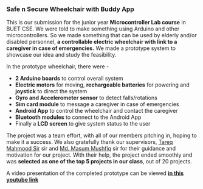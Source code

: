 ### Safe n Secure Wheelchair with Buddy App

This is our submission for the junior year **Microcontroller Lab course** in BUET CSE. We were told to make something using Arduino and other microcontrollers. So we made something that can be used by elderly and/or disabled personnel, **a controllable electric wheelchair with 
link to a caregiver in case of emergencies.** We made a prototype system to showcase our idea and study the feasibility.

In the prototype wheelchair, there were - 
- **2 Arduino boards** to control overall system
- **Electric motors** for moving, **rechargeable batteries** for powering and **joystick** to direct the system
- **Gyro and Accelerometer sensor** to detect falls/rotations
- **Sim card module** to message a caregiver in case of emergencies
- **Android App** to control the wheelchair and contact the caregiver
- **Bluetooth modules** to connect to the Android App
- Finally a **LCD screen** to give system status to the user

The project was a team effort, with all of our members pitching in, hoping to make it a success. We also gratefully thank our supervisors, 
[Tareq Mahmood Sir](https://cse.buet.ac.bd/faculty/faculty_detail/tareq) sir and [Md. Masum Mushfiq](https://cse.buet.ac.bd/faculty/faculty_detail/mushfiq) sir for their guidance and motivation for our project. With their help, the project ended smoothly and was **selected as one of the top 5 projects in our class**, out of 20 projects.

A video presentation of the completed prototype can be viewed [**in this youtube link**](https://www.youtube.com/watch?v=zR020Ssu_r0)
